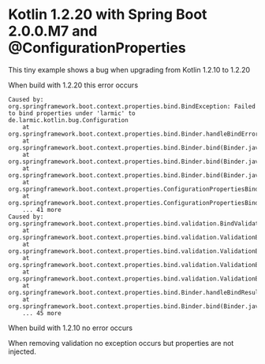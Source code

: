 # Kotlin 1.2.20 with Spring Boot 2.0.0.M7 and @ConfigurationProperties

This tiny example shows a bug when upgrading from Kotlin 1.2.10 to 1.2.20

When build with 1.2.20 this error occurs
```
Caused by: org.springframework.boot.context.properties.bind.BindException: Failed to bind properties under 'larmic' to de.larmic.kotlin.bug.Configuration
	at org.springframework.boot.context.properties.bind.Binder.handleBindError(Binder.java:227)
	at org.springframework.boot.context.properties.bind.Binder.bind(Binder.java:203)
	at org.springframework.boot.context.properties.bind.Binder.bind(Binder.java:187)
	at org.springframework.boot.context.properties.bind.Binder.bind(Binder.java:169)
	at org.springframework.boot.context.properties.ConfigurationPropertiesBinder.bind(ConfigurationPropertiesBinder.java:77)
	at org.springframework.boot.context.properties.ConfigurationPropertiesBindingPostProcessor.postProcessBeforeInitialization(ConfigurationPropertiesBindingPostProcessor.java:167)
	... 41 more
Caused by: org.springframework.boot.context.properties.bind.validation.BindValidationException
	at org.springframework.boot.context.properties.bind.validation.ValidationBindHandler.throwBindValidationException(ValidationBindHandler.java:128)
	at org.springframework.boot.context.properties.bind.validation.ValidationBindHandler.validate(ValidationBindHandler.java:116)
	at org.springframework.boot.context.properties.bind.validation.ValidationBindHandler.validate(ValidationBindHandler.java:97)
	at org.springframework.boot.context.properties.bind.validation.ValidationBindHandler.onFinish(ValidationBindHandler.java:88)
	at org.springframework.boot.context.properties.bind.Binder.handleBindResult(Binder.java:213)
	at org.springframework.boot.context.properties.bind.Binder.bind(Binder.java:200)
	... 45 more
```

When build with 1.2.10 no error occurs

When removing validation no exception occurs but properties are not injected.